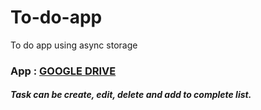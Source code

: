 # To-do-app

To do app using async storage

### App : [GOOGLE DRIVE](https://drive.google.com/file/d/1B8gc4O9XzSFwfM9eX1xj8tOV1Cqv4Dhu/view?usp=sharing)

##### Task can be create, edit, delete and add to complete list.
